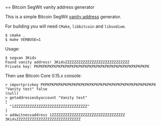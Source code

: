 == Bitcoin SegWit vanity address generator

This is a simple Bitcoin SegWit [vanity address](https://github.com/bitcoinbook/bitcoinbook/blob/develop/ch04.asciidoc#vanity-addresses) generator.

For building you will need `CMake`, `libbitcoin` and `libsodium`.
```
$ cmake .
$ make VERBOSE=1
```

Usage:
```
$ segvan 3Kids
Found vanity address! 3KidsZZZZZZZZZZZZZZZZZZZZZZZZZZZZZ
Private key: PKPKPKPKPKPKPKPKPKPKPKPKPKPKPKPKPKPKPKPKPKPKPKPKPKPK
```

Then use Bitcoin Core 0.15.x console:
```
> importprivkey PKPKPKPKPKPKPKPKPKPKPKPKPKPKPKPKPKPKPKPKPKPKPKPKPKPK "Vanity test" false
(null)
> getaddressesbyaccount "Vanity test"
[
  "1ZZZZZZZZZZZZZZZZZZZZZZZZZZZZZZZZZ"
]
> addwitnessaddress 1ZZZZZZZZZZZZZZZZZZZZZZZZZZZZZZZZZ
3KidsZZZZZZZZZZZZZZZZZZZZZZZZZZZZZ
```


